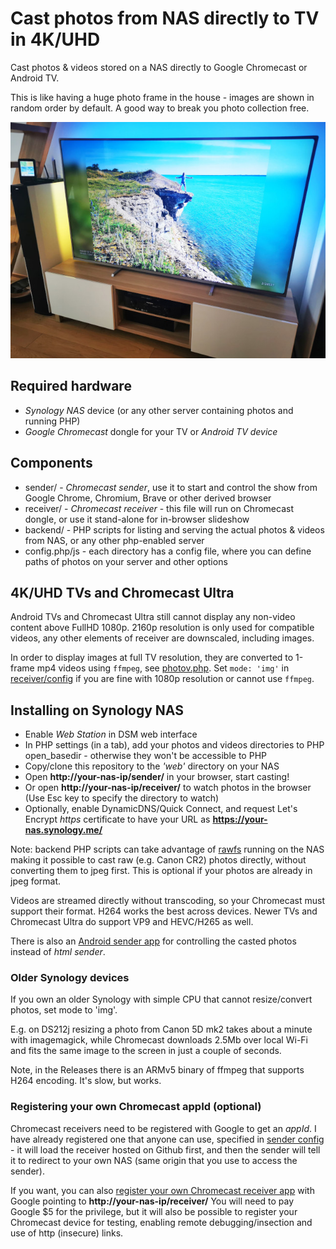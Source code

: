 Cast photos from NAS directly to TV in 4K/UHD
=============================================

Cast photos & videos stored on a NAS directly to Google Chromecast or Android TV.

This is like having a huge photo frame in the house - images are shown in random order by default.
A good way to break you photo collection free.

![Android TV casting images](tv.jpg)

## Required hardware

- *Synology NAS* device (or any other server containing photos and running PHP)
- *Google Chromecast* dongle for your TV or *Android TV device*

## Components

* sender/ - *Chromecast sender*, use it to start and control the show from Google Chrome, Chromium, Brave or other derived browser
* receiver/ - *Chromecast receiver* - this file will run on Chromecast dongle, or use it stand-alone for in-browser slideshow
* backend/ - PHP scripts for listing and serving the actual photos & videos from NAS, or any other php-enabled server
* config.php/js - each directory has a config file, where you can define paths of photos on your server and other options

## 4K/UHD TVs and Chromecast Ultra

Android TVs and Chromecast Ultra still cannot display any non-video content above FullHD 1080p.
2160p resolution is only used for compatible videos, any other elements of receiver are downscaled, including images.

In order to display images at full TV resolution, they are converted to 1-frame mp4 videos using `ffmpeg`, see [photov.php](backend/photov.php).
Set `mode: 'img'` in [receiver/config](receiver/config.js) if you are fine with 1080p resolution or cannot use `ffmpeg`.

## Installing on Synology NAS

- Enable *Web Station* in DSM web interface
- In PHP settings (in a tab), add your photos and videos directories to PHP open_basedir - otherwise they won't be accessible to PHP
- Copy/clone this repository to the *'web'* directory on your NAS
- Open **http://your-nas-ip/sender/** in your browser, start casting!
- Or open **http://your-nas-ip/receiver/** to watch photos in the browser (Use Esc key to specify the directory to watch)
- Optionally, enable DynamicDNS/Quick Connect, and request Let's Encrypt *https* certificate to have your URL as **https://your-nas.synology.me/**

Note: backend PHP scripts can take advantage of [rawfs](http://github.com/angryziber/rawfs) running on the NAS making it
possible to cast raw (e.g. Canon CR2) photos directly, without converting them to jpeg first. This is optional if your photos are already
in jpeg format.

Videos are streamed directly without transcoding, so your Chromecast must support their format. H264 works the best across devices.
Newer TVs and Chromecast Ultra do support VP9 and HEVC/H265 as well.

There is also an [Android sender app](https://github.com/angryziber/synology-cast-photos-android) for controlling the casted photos instead of *html sender*.

### Older Synology devices

If you own an older Synology with simple CPU that cannot resize/convert photos, set mode to 'img'.

E.g. on DS212j resizing a photo from Canon 5D mk2 takes about a minute with imagemagick, while Chromecast downloads 2.5Mb
over local Wi-Fi and fits the same image to the screen in just a couple of seconds.

Note, in the Releases there is an ARMv5 binary of ffmpeg that supports H264 encoding. It's slow, but works.

### Registering your own Chromecast appId (optional)

Chromecast receivers need to be registered with Google to get an *appId*.
I have already registered one that anyone can use, specified in [sender config](sender/config.js) -
it will load the receiver hosted on Github first, and then the sender will tell it to redirect to your own NAS (same origin that you use to access the sender).

If you want, you can also [register your own Chromecast receiver app](https://cast.google.com/publish/) with Google pointing to **http://your-nas-ip/receiver/**
You will need to pay Google $5 for the privilege, but it will also be possible to register your Chromecast device for testing,
enabling remote debugging/insection and use of http (insecure) links.
